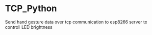 # TCP_Python
Send hand gesture data over tcp communication to esp8266 server to controll LED brightness
